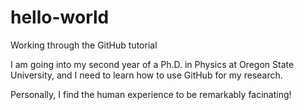 # hello-world
Working through the GitHub tutorial

I am going into my second year of a Ph.D. in Physics at Oregon State University, 
and I need to learn how to use GitHub for my research.

Personally, I find the human experience to be remarkably facinating!
